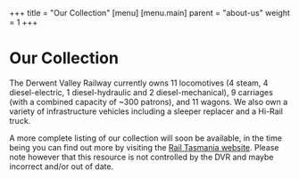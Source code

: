 +++
title = "Our Collection"
[menu]
    [menu.main]
    parent = "about-us"
    weight = 1
+++
# Our Collection

The Derwent Valley Railway currently owns 11 locomotives (4 steam, 4 diesel-electric, 1 diesel-hydraulic and 2 diesel-mechanical), 9 carriages (with a combined capacity of ~300 patrons), and 11 wagons. We also own a variety of infrastructure vehicles including a sleeper replacer and a Hi-Rail truck.

A more complete listing of our collection will soon be available, in the time being you can find out more by visiting the [Rail Tasmania website](http://www.railtasmania.com/pres/dvstock.php). Please note however that this resource is not controlled by the DVR and maybe incorrect and/or out of date.